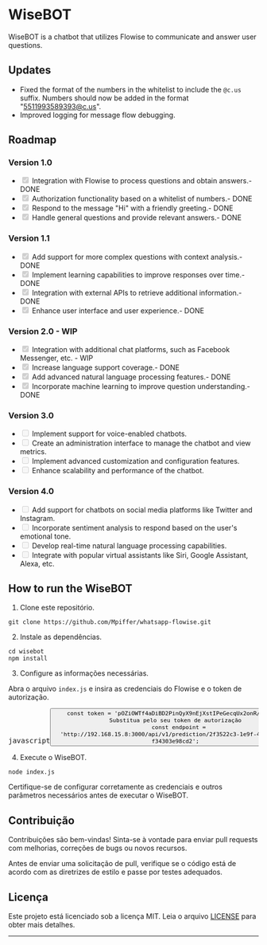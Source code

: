 <html>
<body>
<div><h1>WiseBOT</h1></div>
<div><p>WiseBOT is a chatbot that utilizes Flowise to communicate and answer user questions.</p></div>
<div><h2>Updates</h2></div>
<div><ul><li>Fixed the format of the numbers in the whitelist to include the <code>@c.us</code> suffix. Numbers should now be added in the format "<a href="mailto:5511993589393@c.us" target="_new">5511993589393@c.us</a>".</li><li>Improved logging for message flow debugging.</li></ul></div>
<div><h2>Roadmap</h2></div>
<div><h3>Version 1.0</h3></div>
<div><ul class="contains-task-list"><li class="task-list-item"><input type="checkbox" disabled="" checked=""> Integration with Flowise to process questions and obtain answers.- DONE</li><li class="task-list-item"><input type="checkbox" disabled="" checked=""> Authorization functionality based on a whitelist of numbers.- DONE</li><li class="task-list-item"><input type="checkbox" disabled="" checked=""> Respond to the message "Hi" with a friendly greeting.- DONE</li><li class="task-list-item"><input type="checkbox" disabled="" checked=""> Handle general questions and provide relevant answers.- DONE</li></ul></div>
<div><h3>Version 1.1</h3></div>
<div><ul class="contains-task-list"><li class="task-list-item"><input type="checkbox" disabled="" checked=""> Add support for more complex questions with context analysis.- DONE</li><li class="task-list-item"><input type="checkbox" disabled="" checked=""> Implement learning capabilities to improve responses over time.- DONE</li><li class="task-list-item"><input type="checkbox" disabled="" checked=""> Integration with external APIs to retrieve additional information.- DONE</li><li class="task-list-item"><input type="checkbox" disabled="" checked=""> Enhance user interface and user experience.- DONE</li></ul></div>
<div><h3>Version 2.0 - WIP</h3></div> 
<div><ul class="contains-task-list"><li class="task-list-item"><input type="checkbox" disabled="" checked=""> Integration with additional chat platforms, such as Facebook Messenger, etc. - WIP</li><li class="task-list-item"><input type="checkbox" disabled="" checked=""> Increase language support coverage.- DONE</li><li class="task-list-item"><input type="checkbox" disabled="" checked=""> Add advanced natural language processing features.- DONE</li><li class="task-list-item"><input type="checkbox" disabled="" checked=""> Incorporate machine learning to improve question understanding.- DONE</li></ul></div>
<div><h3>Version 3.0</h3></div>
<div><ul class="contains-task-list"><li class="task-list-item"><input type="checkbox" disabled=""> Implement support for voice-enabled chatbots.</li><li class="task-list-item"><input type="checkbox" disabled=""> Create an administration interface to manage the chatbot and view metrics.</li><li class="task-list-item"><input type="checkbox" disabled=""> Implement advanced customization and configuration features.</li><li class="task-list-item"><input type="checkbox" disabled=""> Enhance scalability and performance of the chatbot.</li></ul></div>
<div><h3>Version 4.0</h3></div>
<div><ul class="contains-task-list"><li class="task-list-item"><input type="checkbox" disabled=""> Add support for chatbots on social media platforms like Twitter and Instagram.</li><li class="task-list-item"><input type="checkbox" disabled=""> Incorporate sentiment analysis to respond based on the user's emotional tone.</li><li class="task-list-item"><input type="checkbox" disabled=""> Develop real-time natural language processing capabilities.</li><li class="task-list-item"><input type="checkbox" disabled=""> Integrate with popular virtual assistants like Siri, Google Assistant, Alexa, etc.</li></ul></div>
<div><h2>How to run the WiseBOT</h2></div>
<div><ol><li>Clone este repositório.</li></ol></div>
<div><pre><div class="bg-black rounded-md mb-4"><div class="p-4 overflow-y-auto print:overflow-visible"><code class="!whitespace-pre hljs language-shell">git clone https://github.com/Mpiffer/whatsapp-flowise.git
</code></div></div></pre></div>
<div><ol start="2"><li>Instale as dependências.</li></ol></div>
<div><pre><div class="bg-black rounded-md mb-4"><div class="p-4 overflow-y-auto print:overflow-visible"><code class="!whitespace-pre hljs language-shell">cd wisebot
npm install
</code></div></div></pre></div>
<div><ol start="3"><li>Configure as informações necessárias.</li></ol></div>
<div><p>Abra o arquivo <code>index.js</code> e insira as credenciais do Flowise e o token de autorização.</p></div>
<div><pre><div class="bg-black rounded-md mb-4"><div class="flex items-center relative text-gray-200 bg-gray-800 px-4 py-2 text-xs font-sans justify-between rounded-t-md"><span>javascript</span><button class="flex ml-auto gap-2"><div class="p-4 overflow-y-auto print:overflow-visible"><code class="!whitespace-pre hljs language-javascript">const token = 'pOZiOWTf4aDiBD2PinQyX9nEjXstIPeGecqUx2onR/E='; // Substitua pelo seu token de autorização
  const endpoint = 'http://192.168.15.8:3000/api/v1/prediction/2f3522c3-1e9f-4f2e-a411-f34303e98cd2';
</code></div></div></pre></div>
<div><ol start="4"><li>Execute o WiseBOT.</li></ol></div>
<div><pre><div class="bg-black rounded-md mb-4"><div class="p-4 overflow-y-auto print:overflow-visible"><code class="!whitespace-pre hljs language-shell">node index.js
</code></div></div></pre></div>
<div><p>Certifique-se de configurar corretamente as credenciais e outros parâmetros necessários antes de executar o WiseBOT.</p></div>
<div><h2>Contribuição</h2></div>
<div><p>Contribuições são bem-vindas! Sinta-se à vontade para enviar pull requests com melhorias, correções de bugs ou novos recursos.</p></div>
<div><p>Antes de enviar uma solicitação de pull, verifique se o código está de acordo com as diretrizes de estilo e passe por testes adequados.</p></div>
<div><h2>Licença</h2></div>
<div><p>Este projeto está licenciado sob a licença MIT. Leia o arquivo <a href="LICENSE" target="_new">LICENSE</a> para obter mais detalhes.</p></div>
<div><hr></div>

</body>
</html>
